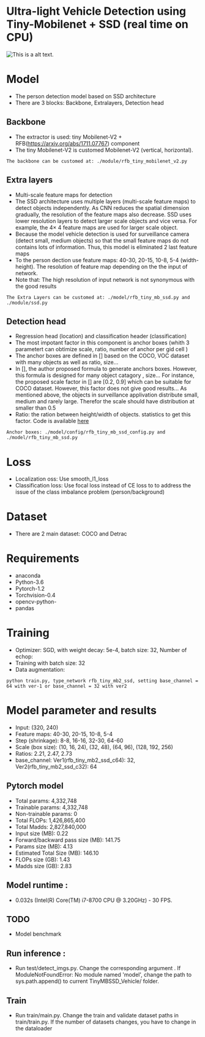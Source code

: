 # Ultra-light Vehicle Detection using Tiny-Mobilenet + SSD (real time on CPU)

![This is a alt text.](/detect_results/dongkinhnghiathuc.jpg "This is a sample image.")

# Model 
* The person detection model based on SSD architecture
* There are 3 blocks: Backbone, Extralayers, Detection head


## Backbone

* The extractor is used: tiny Mobilenet-V2 + RFB(https://arxiv.org/abs/1711.07767) component
* The tiny Mobilenet-V2 is customed Mobilenet-V2 (vertical, horizontal).
```
The backbone can be customed at: ./module/rfb_tiny_mobilenet_v2.py
```

## Extra layers
* Multi-scale feature maps for detection
* The SSD architecture uses multiple layers (multi-scale feature maps) to detect objects independently. As CNN reduces the spatial dimension gradually, the resolution of the feature maps also decrease. SSD uses lower resolution layers to detect larger scale objects and vice versa. For example, the 4× 4 feature maps are used for larger scale object.
* Because the model vehicle detection is  used for surveillance camera (detect small, medium objects) so that the small feature maps do not contains lots of information. Thus, this model is eliminated 2 last feature maps
* To the person dection use feature maps: 40-30, 20-15, 10-8, 5-4 (width-height). The resolution of feature map depending on the the input of network.
* Note that: The high resolution of input network is not synonymous with the good results
```
The Extra Layers can be customed at: ./model/rfb_tiny_mb_ssd.py and ./module/ssd.py
```

## Detection head

* Regression head (location) and  classification header (classification)
* The most impotant factor in this component is anchor boxes (whith 3 parametert can obtimize scale, ratio, number of anchor per gid cell )
* The anchor boxes are defined in [] based on the COCO, VOC dataset with many objects as well as ratio, size...
* In [], the author proposed formula to generate anchors boxes. However, this formula is designed for many object catagory , size... For instance, the proposed scale factor in [] are [0.2, 0.9] which can be suitable for COCO dataset. However, this factor does not give good results... As mentioned above, the objects in surveillance applivation distribute small, medium and rarely large. Therefor the scale should have distribution at smaller than 0.5
* Ratio: the ration between height/width of objects. statistics to get this factor. Code is available [here]()

```
Anchor boxes: ./model/config/rfb_tiny_mb_ssd_config.py and ./model/rfb_tiny_mb_ssd.py
```
# Loss 
* Localization oss: Use smooth_l1_loss
* Classification loss: Use focal loss instead of CE loss to  to address the issue of the class imbalance problem (person/background)

# Dataset
* There are 2 main dataset: COCO and Detrac

# Requirements
* anaconda
* Python-3.6
* Pytorch-1.2
* Torchvision-0.4
* opencv-python-
* pandas

# Training

* Optimizer: SGD, with weight decay: 5e-4, batch size: 32, Number of echop:
* Training with batch size: 32
* Data augmentation:
```
python train.py, type_network rfb_tiny_mb2_ssd, setting base_channel = 64 with ver-1 or base_channel = 32 with ver2
```
# Model parameter and results
* Input: (320, 240)
* Feature maps: 40-30, 20-15, 10-8, 5-4
* Step (shrinkage): 8-8, 16-16, 32-30, 64-60
* Scale (box size): (10, 16, 24), (32, 48), (64, 96), (128, 192, 256)
* Ratios: 2.21, 2.47, 2.73
* base_channel: Ver1(rfb_tiny_mb2_ssd_c64): 32, Ver2(rfb_tiny_mb2_ssd_c32): 64

## Pytorch model
* Total params: 4,332,748
* Trainable params: 4,332,748
* Non-trainable params: 0
* Total FLOPs: 1,426,865,400
* Total Madds: 2,827,840,000
* Input size (MB): 0.22
* Forward/backward pass size (MB): 141.75
* Params size (MB): 4.13
* Estimated Total Size (MB): 146.10
* FLOPs size (GB): 1.43
* Madds size (GB): 2.83
## Model runtime : 
* 0.032s (Intel(R) Core(TM) i7-8700 CPU @ 3.20GHz) - 30 FPS.
## TODO 
* Model benchmark 
## Run inference : 
* Run test/detect_imgs.py. Change the corresponding argument . If ModuleNotFoundError: No module named 'model', change the path to sys.path.append() to current TinyMBSSD_Vehicle/ folder.
## Train 
* Run train/main.py. Change the train and validate dataset paths in train/train.py. If the number of datasets changes, you have to change in the dataloader 

